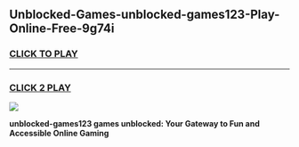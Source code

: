 
## Unblocked-Games-unblocked-games123-Play-Online-Free-9g74i
<h3>
<a href="https://premium76.site?title=unblocked-games123&ref=26A">CLICK TO PLAY</a></h3>
<hr>

<h3>
<a href="https://premium76.site?title=unblocked-games123&ref=26A">CLICK 2 PLAY</a>
  
</h3>

<a href="https://premium76.site?title=unblocked-games123&ref=26A"><img src="https://clearcache.store/games.png"></a>


**unblocked-games123 games unblocked: Your Gateway to Fun and Accessible Online Gaming**
